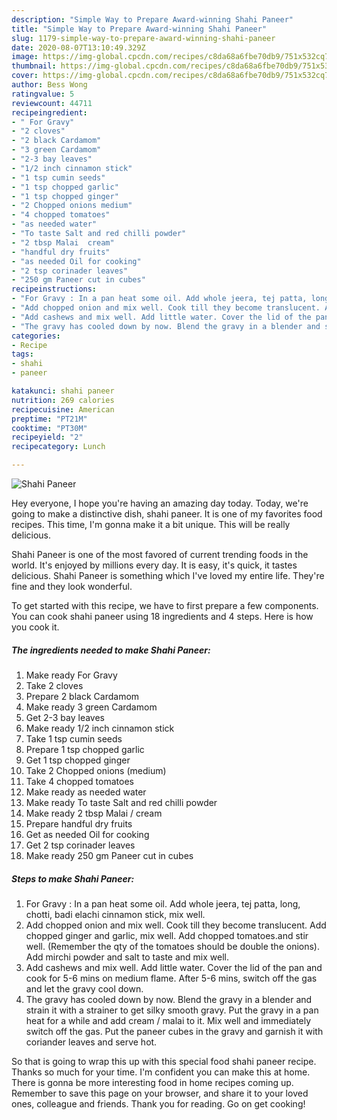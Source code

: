 ```yaml
---
description: "Simple Way to Prepare Award-winning Shahi Paneer"
title: "Simple Way to Prepare Award-winning Shahi Paneer"
slug: 1179-simple-way-to-prepare-award-winning-shahi-paneer
date: 2020-08-07T13:10:49.329Z
image: https://img-global.cpcdn.com/recipes/c8da68a6fbe70db9/751x532cq70/shahi-paneer-recipe-main-photo.jpg
thumbnail: https://img-global.cpcdn.com/recipes/c8da68a6fbe70db9/751x532cq70/shahi-paneer-recipe-main-photo.jpg
cover: https://img-global.cpcdn.com/recipes/c8da68a6fbe70db9/751x532cq70/shahi-paneer-recipe-main-photo.jpg
author: Bess Wong
ratingvalue: 5
reviewcount: 44711
recipeingredient:
- " For Gravy"
- "2 cloves"
- "2 black Cardamom"
- "3 green Cardamom"
- "2-3 bay leaves"
- "1/2 inch cinnamon stick"
- "1 tsp cumin seeds"
- "1 tsp chopped garlic"
- "1 tsp chopped ginger"
- "2 Chopped onions medium"
- "4 chopped tomatoes"
- "as needed water"
- "To taste Salt and red chilli powder"
- "2 tbsp Malai  cream"
- "handful dry fruits"
- "as needed Oil for cooking"
- "2 tsp corinader leaves"
- "250 gm Paneer cut in cubes"
recipeinstructions:
- "For Gravy : In a pan heat some oil. Add whole jeera, tej patta, long, chotti, badi elachi cinnamon stick, mix well."
- "Add chopped onion and mix well. Cook till they become translucent. Add chopped ginger and garlic, mix well. Add chopped tomatoes.and stir well. (Remember the qty of the tomatoes should be double the onions). Add mirchi powder and salt to taste and mix well."
- "Add cashews and mix well. Add little water. Cover the lid of the pan and cook for 5-6 mins on medium flame. After 5-6 mins, switch off the gas and let the gravy cool down."
- "The gravy has cooled down by now. Blend the gravy in a blender and strain it with a strainer to get silky smooth gravy. Put the gravy in a pan heat for a while and add cream / malai to it. Mix well and immediately switch off the gas. Put the paneer cubes in the gravy and garnish it with coriander leaves and serve hot."
categories:
- Recipe
tags:
- shahi
- paneer

katakunci: shahi paneer 
nutrition: 269 calories
recipecuisine: American
preptime: "PT21M"
cooktime: "PT30M"
recipeyield: "2"
recipecategory: Lunch

---
```



![Shahi Paneer](https://img-global.cpcdn.com/recipes/c8da68a6fbe70db9/751x532cq70/shahi-paneer-recipe-main-photo.jpg)

Hey everyone, I hope you're having an amazing day today. Today, we're going to make a distinctive dish, shahi paneer. It is one of my favorites food recipes. This time, I'm gonna make it a bit unique. This will be really delicious.



Shahi Paneer is one of the most favored of current trending foods in the world. It's enjoyed by millions every day. It is easy, it's quick, it tastes delicious. Shahi Paneer is something which I've loved my entire life. They're fine and they look wonderful.


To get started with this recipe, we have to first prepare a few components. You can cook shahi paneer using 18 ingredients and 4 steps. Here is how you cook it.

<!--inarticleads1-->

##### The ingredients needed to make Shahi Paneer:

1. Make ready  For Gravy
1. Take 2 cloves
1. Prepare 2 black Cardamom
1. Make ready 3 green Cardamom
1. Get 2-3 bay leaves
1. Make ready 1/2 inch cinnamon stick
1. Take 1 tsp cumin seeds
1. Prepare 1 tsp chopped garlic
1. Get 1 tsp chopped ginger
1. Take 2 Chopped onions (medium)
1. Take 4 chopped tomatoes
1. Make ready as needed water
1. Make ready To taste Salt and red chilli powder
1. Make ready 2 tbsp Malai / cream
1. Prepare handful dry fruits
1. Get as needed Oil for cooking
1. Get 2 tsp corinader leaves
1. Make ready 250 gm Paneer cut in cubes




<!--inarticleads2-->

##### Steps to make Shahi Paneer:

1. For Gravy : In a pan heat some oil. Add whole jeera, tej patta, long, chotti, badi elachi cinnamon stick, mix well.
1. Add chopped onion and mix well. Cook till they become translucent. Add chopped ginger and garlic, mix well. Add chopped tomatoes.and stir well. (Remember the qty of the tomatoes should be double the onions). Add mirchi powder and salt to taste and mix well.
1. Add cashews and mix well. Add little water. Cover the lid of the pan and cook for 5-6 mins on medium flame. After 5-6 mins, switch off the gas and let the gravy cool down.
1. The gravy has cooled down by now. Blend the gravy in a blender and strain it with a strainer to get silky smooth gravy. Put the gravy in a pan heat for a while and add cream / malai to it. Mix well and immediately switch off the gas. Put the paneer cubes in the gravy and garnish it with coriander leaves and serve hot.




So that is going to wrap this up with this special food shahi paneer recipe. Thanks so much for your time. I'm confident you can make this at home. There is gonna be more interesting food in home recipes coming up. Remember to save this page on your browser, and share it to your loved ones, colleague and friends. Thank you for reading. Go on get cooking!
